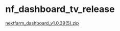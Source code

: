 # nf_dashboard_tv_release
[nextfarm_dashboard_v1.0.39(5).zip](https://github.com/user-attachments/files/16736435/nextfarm_dashboard_v1.0.39.5.zip)
